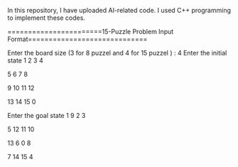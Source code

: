 
In this repository, I have uploaded AI-related code. I used C++ programming to implement these codes.



=======================15-Puzzle Problem Input Format=============================


Enter the board size (3 for 8 puzzel and 4 for 15 puzzel ) : 4
Enter the initial state
1
2
3
4

5
6
7
8

9
10
11
12

13
14
15
0

Enter the goal state
1
9
2
3

5
12
11
10

13
6
0
8

7
14
15
4




